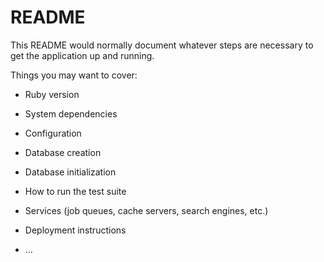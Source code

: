 # README

This README would normally document whatever steps are necessary to get the
application up and running.

Things you may want to cover: 

* Ruby version 

* System dependencies 

* Configuration 

* Database creation 

* Database initialization 

* How to run the test suite 

* Services (job queues, cache servers, search engines, etc.) 

* Deployment instructions 

* ... 
